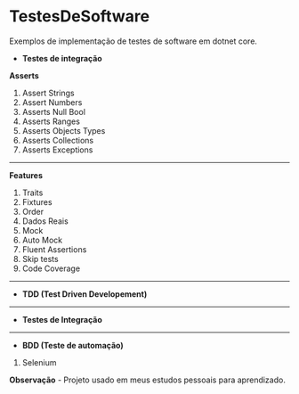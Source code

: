# TestesDeSoftware
Exemplos de implementação de testes de software em dotnet core.

- **Testes de integração**

**Asserts**
1. Assert Strings
2. Assert Numbers
3. Asserts Null Bool
4. Asserts Ranges
5. Asserts Objects Types
6. Asserts Collections 
7. Asserts Exceptions

------------


**Features**
1. Traits
2. Fixtures
3. Order
4. Dados Reais
5. Mock
6. Auto Mock
7. Fluent Assertions
8. Skip tests
9. Code Coverage

------------


- **TDD (Test Driven Developement)**

------------


- **Testes de Integração**

------------


- **BDD (Teste de automação)**
1. Selenium 




**Observação** - Projeto usado em meus estudos pessoais para aprendizado. 
